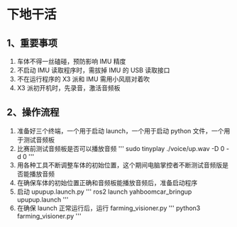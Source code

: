 # 下地干活
## 1、重要事项
1. 车体不得一丝磕碰，预防影响 IMU 精度
2. 不启动 IMU 读取程序时，需拔掉 IMU 的 USB 读取接口
3. 不在运行程序的 X3 派和 IMU 需用小风扇对着吹
4. X3 派初开机时，先录音，激活音频板

## 2、操作流程
1. 准备好三个终端，一个用于启动 launch，一个用于启动 python 文件，一个用于测试音频板
2. 比赛前测试音频板是否可以播放音频
'''
sudo tinyplay ./voice/up.wav -D 0 -d 0
'''
3. 用各种工具不断调整车体的初始位置，这个期间电脑掌控者不断测试音频版是否能播放音频
4. 在确保车体的初始位置正确和音频板能播放音频后，准备启动程序
5. 启动 upupup.launch.py
'''
ros2 launch yahboomcar_bringup upupup.launch
'''
6. 在确保 launch 正常运行后，运行 farming_visioner.py
'''
python3 farming_visioner.py
'''
